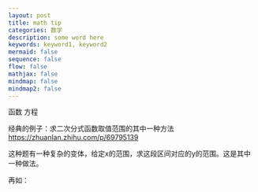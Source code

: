 ```yaml
---
layout: post
title: math tip
categories: 数学
description: some word here
keywords: keyword1, keyword2
mermaid: false
sequence: false
flow: false
mathjax: false
mindmap: false
mindmap2: false
---
```


函数 方程

经典的例子：求二次分式函数取值范围的其中一种方法
<https://zhuanlan.zhihu.com/p/69795139>

这种题有一种复杂的变体，给定x的范围，求这段区间对应的y的范围。这是其中一种做法。

再如：
